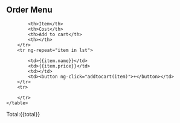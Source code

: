 <!DOCTYPE html>
<html ng-app="myApp">
<head>
<script src="angular.min.js"></script>
</head>
<body>
<div ng-controller="menucontroller">
      <h2>Order Menu</h2>
    <table class="table">
        <tr>
            
            <th>Item</th>
            <th>Cost</th>
            <th>Add to cart</th>
            <th></th>
        </tr>
        <tr ng-repeat="item in lst">
            
            <td>{{item.name}}</td>
            <td>{{item.price}}</td>
            <td></td>
            <td><button ng-click="addtocart(item)">+</button></td>
        </tr>
        <tr>
            
        </tr>
    </table>

    
    
    
</div>

<div ng-controller="ordercontroller">

Total:{{total}}
 
</div>
    

<script>
angular.module('myApp', [])
.service("menuserve",function(){
this.items=function(){
var products=[
{name:"veg. briyani",price:120},
{name:"noodles",price:150},
{name:"fried rice",price:100}
];
return products;
}
})
.service("orderserve",function(){
this.orderitems=[];

this.addtocart=function(item){
    this.orderitems.push(item);
}

this.total=function(){
var tot=0;
this.orderitems.forEach(function(item){
   tot +=item.price;

});
return tot;
}

})
.controller('menucontroller', function($scope,$rootScope,menuserve,orderserve){
$scope.lst=menuserve.items();

$scope.addtocart=function(item){
       orderserve.addtocart(item);
       $rootScope.total=orderserve.total();
}

})
.controller('ordercontroller', function($scope,menuserve,orderserve){
$scope.lst1=orderserve.orderitems;
});    
</script>
<br>
</body>
</html>
